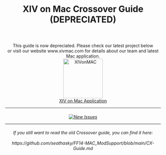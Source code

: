 <h1><p align="center">XIV on Mac Crossover Guide (DEPRECIATED)</p></h1><br>


<p align="center">This guide is now depreciated. Please check our latest project below <br>or visit our website www.xivmac.com for details about our team and latest Mac application.<br>
 
 <a href="https://github.com/marzent/XIV-on-Mac" title="XIV-On-Mac">
 <img src="https://i.imgur.com/L2EETYx.png" alt="XIVonMAC" width="128" height="128"> <br>
<a href="https://github.com/marzent/XIV-on-Mac">XIV on Mac Application</a></p>
 
 ---
 
 <div align="center">
 <h6><Join our Discord for Support/Discussion:</h6>
<p align="center"> <a href="https://discord.gg/ZUTtVXaEXX" title="new issue"><img src="https://i.imgur.com/aitA8PY.png" alt="New Issues"></a> 
 
---
  
<h6><p align="center">If you still want to read the old Crossover guide, you can find it here: <br><br> https://github.com/seathasky/FF14-MAC_ModSupport/blob/main/CX-Guide.md</p></h6>

